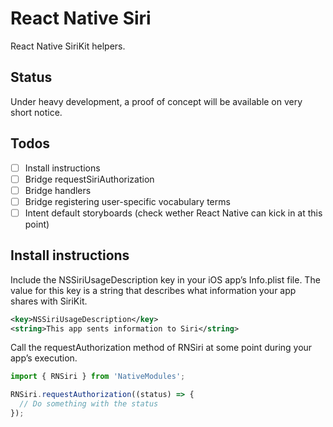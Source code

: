 # React Native Siri

React Native SiriKit helpers.

## Status

Under heavy development, a proof of concept will be available on very short notice.

## Todos

- [ ] Install instructions
- [ ] Bridge requestSiriAuthorization
- [ ] Bridge handlers
- [ ] Bridge registering user-specific vocabulary terms
- [ ] Intent default storyboards (check wether React Native can kick in at this point)

## Install instructions

Include the NSSiriUsageDescription key in your iOS app’s Info.plist file. The
value for this key is a string that describes what information your app shares
with SiriKit.

```xml
<key>NSSiriUsageDescription</key>
<string>This app sents information to Siri</string>
```

Call the requestAuthorization method of RNSiri at some point during your app’s
execution.

```javascript
import { RNSiri } from 'NativeModules';

RNSiri.requestAuthorization((status) => {
  // Do something with the status
});
```
